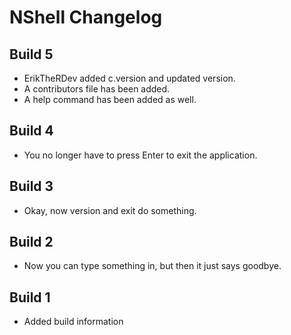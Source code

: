 # NShell Changelog

## Build 5

- ErikTheRDev added c.version and updated version.
- A contributors file has been added.
- A help command has been added as well.

## Build 4

- You no longer have to press Enter to exit the application.

## Build 3

- Okay, now version and exit do something.

## Build 2

- Now you can type something in, but then it just says goodbye.

## Build 1

- Added build information